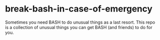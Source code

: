 # break-bash-in-case-of-emergency
Sometimes you need BASH to do unusual things as a last resort. This repo is a collection of unusual things you can get BASH (and friends) to do for you.

